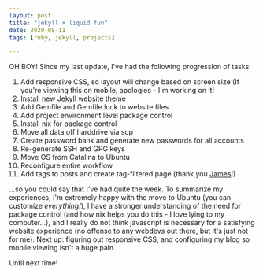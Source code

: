 ```yaml
---
layout: post
title: "jekyll + liquid fun"
date: 2020-08-11
tags: [ruby, jekyll, projects]

---
```


OH BOY! Since my last update, I've had the following progression of tasks:
<ol>
	<li>Add responsive CSS, so layout will change based on screen size (If you're viewing this on mobile, apologies - I'm working on it!</li>
	<li>Install new Jekyll website theme</li>
	<li>Add Gemfile and Gemfile.lock to website files</li>
	<li>Add project environment level package control</li>
	<li>Install nix for package control</li>
	<li>Move all data off harddrive via scp</li>
	<li>Create password bank and generate new passwords for all accounts</li>
	<li>Re-generate SSH and GPG keys</li>
	<li>Move OS from Catalina to Ubuntu</li>
	<li>Reconfigure entire workflow</li>
	<li>Add tags to posts and create tag-filtered page (thank you <a href="http://jrper.github.io/2018/04/03/AddingTags.html">James</a>!)</li>
</ol>

...so you could say that I've had quite the week. To summarize my experiences, I'm extremely happy with the move to Ubuntu (you can customize <i>everything!</i>), I have a stronger understanding of the need for package control (and how nix helps you do this - I love lying to my computer...), and I really do not think javascript is necessary for a satisfying website experience (no offense to any webdevs out there, but it's just not for me). Next up: figuring out responsive CSS, and configuring my blog so mobile viewing isn't a huge pain.

Until next time!